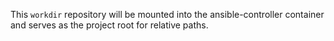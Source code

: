 This `workdir` repository will be mounted into the ansible-controller container
and serves as the project root for relative paths.
